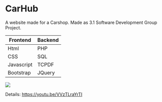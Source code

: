 # CarHub
A website made for a Carshop. Made as 3.1 Software Development Group Project.

Frontend  | Backend
------------- | -------------
Html  | PHP
CSS  | SQL
Javascript | TCPDF
Bootstrap | JQuery

![](car_insert.gif)

Details: https://youtu.be/VVzTLraYrTI
